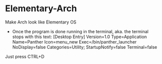 # Elementary-Arch
Make Arch look like Elementary OS 

- Once the program is done running in the terminal, 
aka. the terminal stops with this text:
[Desktop Entry]
Version=1.0
Type=Application
Name=Panther
Icon=menu_new
Exec=/bin/panther_launcher
NoDisplay=false
Categories=Utility;
StartupNotify=false
Terminal=false

Just press CTRL+D
